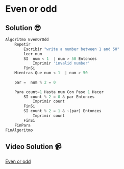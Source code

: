 # Even or odd

## Solution 😎

```python
Algoritmo EvenOrOdd
	Repetir
		Escribir "write a number between 1 and 50"
		leer num
		SI  num < 1  | num > 50 Entonces
			Imprimir 'invalid number'
		FinSi
	Mientras Que num < 1  | num > 50
	
	par =  num % 2 = 0
	
	Para count=1 Hasta num Con Paso 1 Hacer
		SI count % 2 = 0 & par Entonces
			Imprimir count
		FinSi
		SI count % 2 = 1 & ~(par) Entonces
			Imprimir count
		FinSi
	FinPara
FinAlgoritmo
```

## Video Solution 📹

[Even or odd](https://edpuzzle.com/assignments/637d8f5676dec54118c42ce9/watch)
